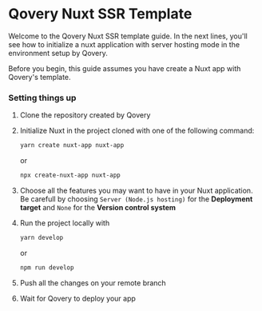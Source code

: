 # Qovery Nuxt SSR Template

Welcome to the Qovery Nuxt SSR template guide. In the next lines, you'll see how to initialize a nuxt application with server hosting mode in the environment setup by Qovery.

Before you begin, this guide assumes you have create a Nuxt app with Qovery's template.

### Setting things up

1. Clone the repository created by Qovery
2. Initialize Nuxt in the project cloned with one of the following command:

      ```bash
      yarn create nuxt-app nuxt-app
      ```
      
      or
      
      ```bash
      npx create-nuxt-app nuxt-app
      ```
        
3. Choose all the features you may want to have in your Nuxt application. Be carefull by choosing `Server (Node.js hosting)` for the **Deployment target** and `None` for the **Version control system**
4. Run the project locally with 
      ```bash
      yarn develop
      ```
      
      or
      
      ```bash
      npm run develop
      ```

5. Push all the changes on your remote branch
6. Wait for Qovery to deploy your app
